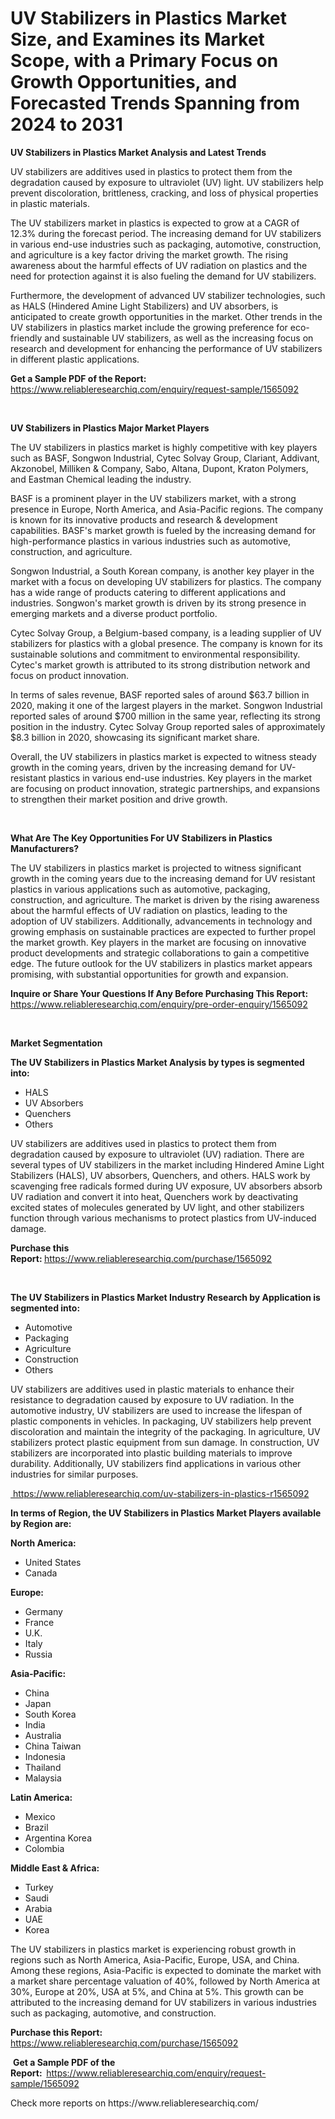 <p><h1>UV Stabilizers in Plastics Market Size, and Examines its Market Scope, with a Primary Focus on Growth Opportunities, and Forecasted Trends Spanning from 2024 to 2031</h1></p><p><strong>UV Stabilizers in Plastics Market Analysis and Latest Trends</strong></p>
<p><p>UV stabilizers are additives used in plastics to protect them from the degradation caused by exposure to ultraviolet (UV) light. UV stabilizers help prevent discoloration, brittleness, cracking, and loss of physical properties in plastic materials.</p><p>The UV stabilizers market in plastics is expected to grow at a CAGR of 12.3% during the forecast period. The increasing demand for UV stabilizers in various end-use industries such as packaging, automotive, construction, and agriculture is a key factor driving the market growth. The rising awareness about the harmful effects of UV radiation on plastics and the need for protection against it is also fueling the demand for UV stabilizers.</p><p>Furthermore, the development of advanced UV stabilizer technologies, such as HALS (Hindered Amine Light Stabilizers) and UV absorbers, is anticipated to create growth opportunities in the market. Other trends in the UV stabilizers in plastics market include the growing preference for eco-friendly and sustainable UV stabilizers, as well as the increasing focus on research and development for enhancing the performance of UV stabilizers in different plastic applications.</p></p>
<p><strong>Get a Sample PDF of the Report:&nbsp;</strong> <a href="https://www.reliableresearchiq.com/enquiry/request-sample/1565092">https://www.reliableresearchiq.com/enquiry/request-sample/1565092</a></p>
<p>&nbsp;</p>
<p><strong>UV Stabilizers in Plastics Major Market Players</strong></p>
<p><p>The UV stabilizers in plastics market is highly competitive with key players such as BASF, Songwon Industrial, Cytec Solvay Group, Clariant, Addivant, Akzonobel, Milliken & Company, Sabo, Altana, Dupont, Kraton Polymers, and Eastman Chemical leading the industry.</p><p>BASF is a prominent player in the UV stabilizers market, with a strong presence in Europe, North America, and Asia-Pacific regions. The company is known for its innovative products and research & development capabilities. BASF's market growth is fueled by the increasing demand for high-performance plastics in various industries such as automotive, construction, and agriculture.</p><p>Songwon Industrial, a South Korean company, is another key player in the market with a focus on developing UV stabilizers for plastics. The company has a wide range of products catering to different applications and industries. Songwon's market growth is driven by its strong presence in emerging markets and a diverse product portfolio.</p><p>Cytec Solvay Group, a Belgium-based company, is a leading supplier of UV stabilizers for plastics with a global presence. The company is known for its sustainable solutions and commitment to environmental responsibility. Cytec's market growth is attributed to its strong distribution network and focus on product innovation.</p><p>In terms of sales revenue, BASF reported sales of around $63.7 billion in 2020, making it one of the largest players in the market. Songwon Industrial reported sales of around $700 million in the same year, reflecting its strong position in the industry. Cytec Solvay Group reported sales of approximately $8.3 billion in 2020, showcasing its significant market share.</p><p>Overall, the UV stabilizers in plastics market is expected to witness steady growth in the coming years, driven by the increasing demand for UV-resistant plastics in various end-use industries. Key players in the market are focusing on product innovation, strategic partnerships, and expansions to strengthen their market position and drive growth.</p></p>
<p>&nbsp;</p>
<p><strong>What Are The Key Opportunities For UV Stabilizers in Plastics Manufacturers?</strong></p>
<p><p>The UV stabilizers in plastics market is projected to witness significant growth in the coming years due to the increasing demand for UV resistant plastics in various applications such as automotive, packaging, construction, and agriculture. The market is driven by the rising awareness about the harmful effects of UV radiation on plastics, leading to the adoption of UV stabilizers. Additionally, advancements in technology and growing emphasis on sustainable practices are expected to further propel the market growth. Key players in the market are focusing on innovative product developments and strategic collaborations to gain a competitive edge. The future outlook for the UV stabilizers in plastics market appears promising, with substantial opportunities for growth and expansion.</p></p>
<p><strong>Inquire or Share Your Questions If Any Before Purchasing This Report:</strong> <a href="https://www.reliableresearchiq.com/enquiry/pre-order-enquiry/1565092">https://www.reliableresearchiq.com/enquiry/pre-order-enquiry/1565092</a></p>
<p>&nbsp;</p>
<p><strong>Market Segmentation</strong></p>
<p><strong>The UV Stabilizers in Plastics Market Analysis by types is segmented into:</strong></p>
<p><ul><li>HALS</li><li>UV Absorbers</li><li>Quenchers</li><li>Others</li></ul></p>
<p><p>UV stabilizers are additives used in plastics to protect them from degradation caused by exposure to ultraviolet (UV) radiation. There are several types of UV stabilizers in the market including Hindered Amine Light Stabilizers (HALS), UV absorbers, Quenchers, and others. HALS work by scavenging free radicals formed during UV exposure, UV absorbers absorb UV radiation and convert it into heat, Quenchers work by deactivating excited states of molecules generated by UV light, and other stabilizers function through various mechanisms to protect plastics from UV-induced damage.</p></p>
<p><strong>Purchase this Report:&nbsp;</strong><a href="https://www.reliableresearchiq.com/purchase/1565092">https://www.reliableresearchiq.com/purchase/1565092</a></p>
<p>&nbsp;</p>
<p><strong>The UV Stabilizers in Plastics Market Industry Research by Application is segmented into:</strong></p>
<p><ul><li>Automotive</li><li>Packaging</li><li>Agriculture</li><li>Construction</li><li>Others</li></ul></p>
<p><p>UV stabilizers are additives used in plastic materials to enhance their resistance to degradation caused by exposure to UV radiation. In the automotive industry, UV stabilizers are used to increase the lifespan of plastic components in vehicles. In packaging, UV stabilizers help prevent discoloration and maintain the integrity of the packaging. In agriculture, UV stabilizers protect plastic equipment from sun damage. In construction, UV stabilizers are incorporated into plastic building materials to improve durability. Additionally, UV stabilizers find applications in various other industries for similar purposes.</p></p>
<p><a href="https://www.reliableresearchiq.com/uv-stabilizers-in-plastics-r1565092">&nbsp;https://www.reliableresearchiq.com/uv-stabilizers-in-plastics-r1565092</a></p>
<p><strong>In terms of Region, the UV Stabilizers in Plastics Market Players available by Region are:</strong></p>
<p>
    <p> <strong> North America: </strong>
        <ul>
            <li>United States</li>
            <li>Canada</li>
        </ul>
        </p> 
    <p> <strong> Europe: </strong>
        <ul>
            <li>Germany</li>
            <li>France</li>
            <li>U.K.</li>
            <li>Italy</li>
            <li>Russia</li>
        </ul>
        </p> 
    <p> <strong> Asia-Pacific: </strong>
        <ul>
            <li>China</li>
            <li>Japan</li>
            <li>South Korea</li>
            <li>India</li>
            <li>Australia</li>
            <li>China Taiwan</li>
            <li>Indonesia</li>
            <li>Thailand</li>
            <li>Malaysia</li>
        </ul>
        </p> 
    <p> <strong> Latin America: </strong>
        <ul>
            <li>Mexico</li>
            <li>Brazil</li>
            <li>Argentina Korea</li>
            <li>Colombia</li>
        </ul>
        </p> 
    <p> <strong> Middle East & Africa: </strong>
        <ul>
            <li>Turkey</li>
            <li>Saudi</li>
            <li>Arabia</li>
            <li>UAE</li>
            <li>Korea</li>
        </ul>
    </p>
    </p>
<p><p>The UV stabilizers in plastics market is experiencing robust growth in regions such as North America, Asia-Pacific, Europe, USA, and China. Among these regions, Asia-Pacific is expected to dominate the market with a market share percentage valuation of 40%, followed by North America at 30%, Europe at 20%, USA at 5%, and China at 5%. This growth can be attributed to the increasing demand for UV stabilizers in various industries such as packaging, automotive, and construction.</p></p>
<p><strong>Purchase this Report: </strong><a href="https://www.reliableresearchiq.com/purchase/1565092">https://www.reliableresearchiq.com/purchase/1565092</a></p>
<p>&nbsp;<strong>Get a Sample PDF of the Report:&nbsp;&nbsp;</strong><a href="https://www.reliableresearchiq.com/enquiry/request-sample/1565092">https://www.reliableresearchiq.com/enquiry/request-sample/1565092</a></p>
<p><strong></strong></p>
<p>Check more reports on https://www.reliableresearchiq.com/</p>